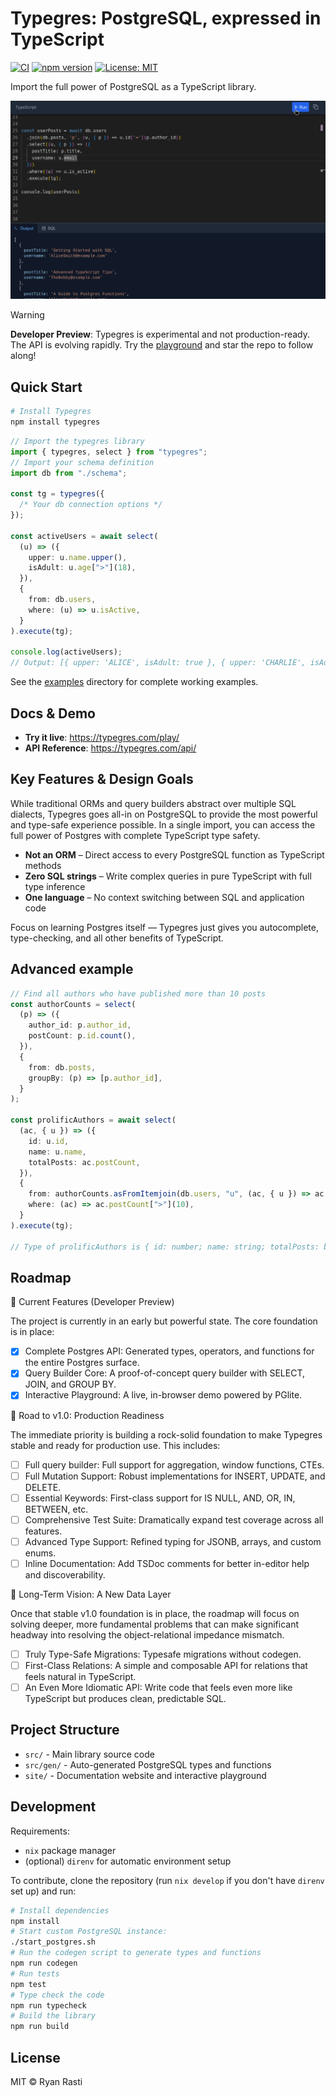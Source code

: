 # Typegres: PostgreSQL, expressed in TypeScript

[![CI](https://github.com/ryanrasti/typegres/actions/workflows/main.yml/badge.svg)](https://github.com/ryanrasti/typegres/actions/workflows/main.yml) [![npm version](https://img.shields.io/npm/v/typegres.svg)](https://www.npmjs.com/package/typegres) [![License: MIT](https://img.shields.io/badge/License-MIT-green.svg)](https://opensource.org/licenses/MIT)

Import the full power of PostgreSQL as a TypeScript library.

![Typegres Demo GIF](https://raw.githubusercontent.com/ryanrasti/typegres/main/site/public/typegres_landing_page_demo.gif)

> [!WARNING]
> **Developer Preview**: Typegres is experimental and not production-ready. The API is evolving rapidly. Try the [playground](https://typegres.com/play/) and star the repo to follow along!

## Quick Start

```bash
# Install Typegres
npm install typegres
```

```typescript
// Import the typegres library
import { typegres, select } from "typegres";
// Import your schema definition
import db from "./schema";

const tg = typegres({
  /* Your db connection options */
});

const activeUsers = await select(
  (u) => ({
    upper: u.name.upper(),
    isAdult: u.age[">"](18),
  }),
  {
    from: db.users,
    where: (u) => u.isActive,
  }
).execute(tg);

console.log(activeUsers);
// Output: [{ upper: 'ALICE', isAdult: true }, { upper: 'CHARLIE', isAdult: false }]
```

See the [examples](https://github.com/ryanrasti/typegres/tree/main/examples) directory for complete working examples.

## Docs & Demo

- **Try it live**: https://typegres.com/play/
- **API Reference**: https://typegres.com/api/

## Key Features & Design Goals

While traditional ORMs and query builders abstract over multiple SQL dialects, Typegres goes all-in on PostgreSQL to provide the most powerful and type-safe experience possible. In a single import, you can access the full power of Postgres with complete TypeScript type safety.

- **Not an ORM** – Direct access to every PostgreSQL function as TypeScript methods
- **Zero SQL strings** – Write complex queries in pure TypeScript with full type inference  
- **One language** – No context switching between SQL and application code

Focus on learning Postgres itself — Typegres just gives you autocomplete, type-checking, and all other benefits of TypeScript.

## Advanced example

```typescript
// Find all authors who have published more than 10 posts
const authorCounts = select(
  (p) => ({
    author_id: p.author_id,
    postCount: p.id.count(),
  }),
  {
    from: db.posts,
    groupBy: (p) => [p.author_id],
  }
);

const prolificAuthors = await select(
  (ac, { u }) => ({
    id: u.id,
    name: u.name,
    totalPosts: ac.postCount,
  }),
  {
    from: authorCounts.asFromItemjoin(db.users, "u", (ac, { u }) => ac.author_id["="](u.id)),
    where: (ac) => ac.postCount[">"](10),
  }
).execute(tg);

// Type of prolificAuthors is { id: number; name: string; totalPosts: bigint }[]
```

## Roadmap

🧪 Current Features (Developer Preview)

The project is currently in an early but powerful state. The core foundation is in place:

- [x] Complete Postgres API: Generated types, operators, and functions for the entire Postgres surface.
- [x] Query Builder Core: A proof-of-concept query builder with SELECT, JOIN, and GROUP BY.
- [x] Interactive Playground: A live, in-browser demo powered by PGlite.

🚀 Road to v1.0: Production Readiness

The immediate priority is building a rock-solid foundation to make Typegres stable and ready for production use. This includes:
- [ ] Full query builder: Full support for aggregation, window functions, CTEs.
- [ ] Full Mutation Support: Robust implementations for INSERT, UPDATE, and DELETE.
- [ ] Essential Keywords: First-class support for IS NULL, AND, OR, IN, BETWEEN, etc.
- [ ] Comprehensive Test Suite: Dramatically expand test coverage across all features.
- [ ] Advanced Type Support: Refined typing for JSONB, arrays, and custom enums.
- [ ] Inline Documentation: Add TSDoc comments for better in-editor help and discoverability.

🔭 Long-Term Vision: A New Data Layer

Once that stable v1.0 foundation is in place, the roadmap will focus on solving deeper, more fundamental problems that can make significant headway into resolving the object-relational impedance mismatch.
- [ ] Truly Type-Safe Migrations: Typesafe migrations without codegen.
- [ ] First-Class Relations: A simple and composable API for relations that feels natural in TypeScript.
- [ ] An Even More Idiomatic API: Write code that feels even more like TypeScript but produces clean, predictable SQL.

## Project Structure

- `src/` - Main library source code
- `src/gen/` - Auto-generated PostgreSQL types and functions
- `site/` - Documentation website and interactive playground

## Development

Requirements:

- `nix` package manager
- (optional) `direnv` for automatic environment setup

To contribute, clone the repository (run `nix develop` if you don't have `direnv` set up) and run:

```bash
# Install dependencies
npm install
# Start custom PostgreSQL instance:
./start_postgres.sh
# Run the codegen script to generate types and functions
npm run codegen
# Run tests
npm test
# Type check the code
npm run typecheck
# Build the library
npm run build
```

## License

MIT © Ryan Rasti
